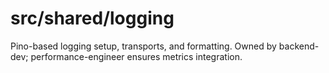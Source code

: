 # src/shared/logging

Pino-based logging setup, transports, and formatting. Owned by backend-dev; performance-engineer ensures metrics integration.
